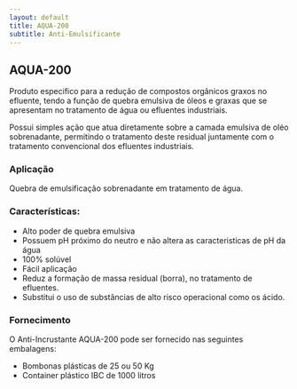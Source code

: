 ```yaml
---
layout: default
title: AQUA-200
subtitle: Anti-Emulsificante
---
```


## AQUA-200

Produto especifico para a redução de compostos orgânicos graxos no efluente, tendo a função de quebra  emulsiva de óleos e graxas que se apresentam no tratamento de água ou efluentes industriais.

Possui simples ação que atua diretamente sobre a camada emulsiva de oléo sobrenadante, permitindo o tratamento deste residual juntamente com o tratamento convencional dos efluentes industriais.

### Aplicação
Quebra de emulsificação sobrenadante em tratamento de água.

### Características:

- Alto poder de quebra emulsiva
- Possuem pH próximo do neutro e não altera as caracteristicas de pH da água
- 100% solúvel
- Fácil aplicação
- Reduz a formação de massa residual (borra), no tratamento de efluentes.
- Substitui o uso de substâncias de alto risco operacional como os ácido.


### Fornecimento
O Anti-Incrustante AQUA-200 pode ser fornecido nas seguintes embalagens:

- Bombonas plásticas de 25 ou 50 Kg
- Container plástico IBC de 1000 litros

